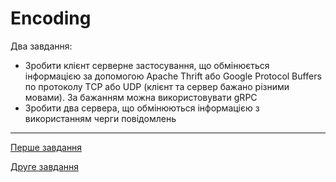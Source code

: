 # Encoding

Два завдання:

 - Зробити клієнт серверне застосування, що обмінюється інформацією за допомогою Apache Thrift або Google Protocol Buffers по протоколу TCP або UDP (клієнт та сервер бажано різними мовами). За бажанням можна використовувати gRPC
 - Зробити два сервера, що обмінюються інформацією з використанням черги повідомлень

___

[Перше завдання](./client-server/)

[Друге завдання](./message-queue/)
